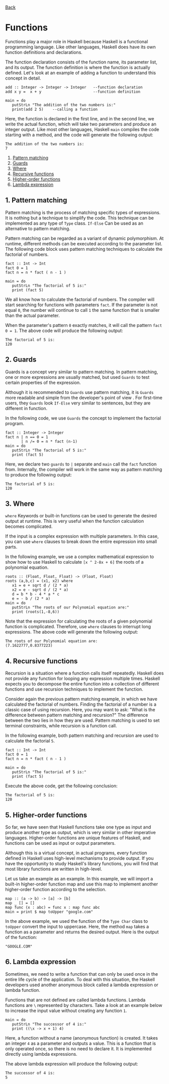[Back](README.md)
# Functions

Functions play a major role in Haskell because Haskell is a functional programming language. Like other languages, Haskell does have its own function definitions and declarations.

The function declaration consists of the function name, its parameter list, and its output. The function definition is where the function is actually defined. Let's look at an example of adding a function to understand this concept in detail.

```
add :: Integer -> Integer -> Integer   --function declaration 
add x y =  x + y                       --function definition 

main = do 
   putStrLn "The addition of the two numbers is:"  
   print(add 2 5)    --calling a function
```

Here, the function is declared in the first line, and in the second line, we write the actual function, which will take two parameters and produce an integer output. Like most other languages, Haskell `main` compiles the code starting with a method, and the code will generate the following output:

```
The addition of the two numbers is:
7
```

1. [Pattern matching](#1-Pattern-matching)
2. [Guards](#2-Guards)
3. [Where](#3-Where)
4. [Recursive functions](#4-Recursive-functions)
5. [Higher-order functions](#5-Higher-order-functions)
6. [Lambda expression](#6-Lambda-expression)

## 1. **Pattern matching**

Pattern matching is the process of matching specific types of expressions. It is nothing but a technique to simplify the code. This technique can be implemented as any type of `Type` class. `If-Else` Can be used as an alternative to pattern matching.

Pattern matching can be regarded as a variant of dynamic polymorphism. At runtime, different methods can be executed according to the parameter list. The following code block uses pattern matching techniques to calculate the factorial of numbers.

```
fact :: Int -> Int 
fact 0 = 1 
fact n = n * fact ( n - 1 ) 

main = do 
   putStrLn "The factorial of 5 is:" 
   print (fact 5)
```

We all know how to calculate the factorial of numbers. The compiler will start searching for functions with parameters `fact`. If the parameter is not equal `0`, the number will continue to call `1` the same function that is smaller than the actual parameter. 

When the parameter's pattern `0` exactly matches, it will call the pattern `fact 0 = 1`. The above code will produce the following output:

```
The factorial of 5 is:
120
```

## 2. **Guards**

Guards is a concept very similar to pattern matching. In pattern matching, one or more expressions are usually matched, but used `Guards` to test certain properties of the expression.

Although it is recommended to `Guards` use pattern matching, it is `Guards` more readable and simple from the developer's point of view . For first-time users, they `Guards` look `If-Else` very similar to sentences, but they are different in function.

In the following code, we use `Guards` the concept to implement the factorial program.

```
fact :: Integer -> Integer 
fact n | n == 0 = 1 
       | n /= 0 = n * fact (n-1) 
main = do 
   putStrLn "The factorial of 5 is:"  
   print (fact 5)
```

Here, we declare two `guards` to `|` separate and `main` call the `fact` function from. Internally, the compiler will work in the same way as pattern matching to produce the following output:

```
The factorial of 5 is:
120
```

## 3. **Where**

`where` Keywords or built-in functions can be used to generate the desired output at runtime. This is very useful when the function calculation becomes complicated.

If the input is a complex expression with multiple parameters. In this case, you can use `where` clauses to break down the entire expression into small parts.

In the following example, we use a complex mathematical expression to show how to use Haskell to calculate `[x ^ 2-8x + 6]` the roots of a polynomial equation.

```
roots :: (Float, Float, Float) -> (Float, Float)  
roots (a,b,c) = (x1, x2) where 
   x1 = e + sqrt d / (2 * a) 
   x2 = e - sqrt d / (2 * a) 
   d = b * b - 4 * a * c  
   e = - b / (2 * a)  
main = do 
   putStrLn "The roots of our Polynomial equation are:" 
   print (roots(1,-8,6))
```

Note that the expression for calculating the roots of a given polynomial function is complicated. Therefore, use `where` clauses to interrupt long expressions. The above code will generate the following output:

```
The roots of our Polynomial equation are:
(7.1622777,0.8377223)
```

## 4. **Recursive functions**

Recursion is a situation where a function calls itself repeatedly. Haskell does not provide any function for looping any expression multiple times. Haskell expects you to decompose the entire function into a collection of different functions and use recursion techniques to implement the function.

Consider again the previous pattern matching example, in which we have calculated the factorial of numbers. Finding the factorial of a number is a classic case of using recursion. Here, you may want to ask: "What is the difference between pattern matching and recursion?" The difference between the two lies in how they are used. Pattern matching is used to set terminal constraints, while recursion is a function call.

In the following example, both pattern matching and recursion are used to calculate the factorial `5`.

```
fact :: Int -> Int 
fact 0 = 1 
fact n = n * fact ( n - 1 ) 

main = do 
   putStrLn "The factorial of 5 is:" 
   print (fact 5)
```

Execute the above code, get the following conclusion:

```
The factorial of 5 is:
120
```

## 5. **Higher-order functions**

So far, we have seen that Haskell functions take one type as input and produce another type as output, which is very similar in other imperative languages. Higher-order functions are unique features of Haskell, and functions can be used as input or output parameters.

Although this is a virtual concept, in actual programs, every function defined in Haskell uses high-level mechanisms to provide output. If you have the opportunity to study Haskell's library functions, you will find that most library functions are written in high-level.

Let us take an example as an example. In this example, we will import a built-in higher-order function map and use this map to implement another higher-order function according to the selection.

```
map :: (a -> b) -> [a] -> [b] 
map _ [] = [] 
map func (x : abc) = func x : map func abc  
main = print $ map toUpper "google.com"
```

In the above example, we used the function of the `Type Char` class to `toUpper` convert the input to uppercase. Here, the method `map` takes a function as a parameter and returns the desired output. Here is the output of the function:

```
"GOOGLE.COM"
```

## 6. **Lambda expression**
Sometimes, we need to write a function that can only be used once in the entire life cycle of the application. To deal with this situation, the Haskell developers used another anonymous block called a lambda expression or lambda function.

Functions that are not defined are called lambda functions. Lambda functions are `\` represented by characters. Take a look at an example below to increase the input value without creating any function `1`.

```
main = do 
   putStrLn "The successor of 4 is:"  
   print ((\x -> x + 1) 4)
```

Here, a function without a name (anonymous function) is created. It takes an integer `4` as a parameter and outputs a value. This is a function that is only operated once, so there is no need to declare it. It is implemented directly using lambda expressions.

The above lambda expression will produce the following output:

```
The successor of 4 is:
5
```

